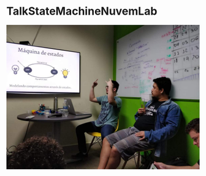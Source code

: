 # TalkStateMachineNuvemLab
![alt text](https://github.com/gmarcial/TalkStateMachineNuvemLab/blob/master/IMG-20180525-WA0017.jpg)
